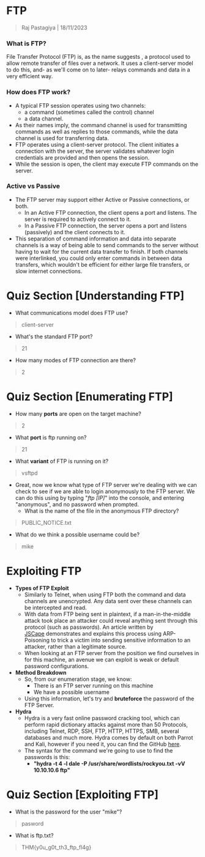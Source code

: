 # FTP
> Raj Pastagiya | 18/11/2023

### **What is FTP?**
File Transfer Protocol (FTP) is, as the name suggests , a protocol used to allow remote transfer of files over a network. It uses a client-server model to do this, and- as we'll come on to later- relays commands and data in a very efficient way.

### ****How does FTP work?****
- A typical FTP session operates using two channels:
	- a command (sometimes called the control) channel
	- a data channel.
- As their names imply, the command channel is used for transmitting commands as well as replies to those commands, while the data channel is used for transferring data.
- FTP operates using a client-server protocol. The client initiates a connection with the server, the server validates whatever login credentials are provided and then opens the session.
- While the session is open, the client may execute FTP commands on the server.  

### **Active vs Passive**
- The FTP server may support either Active or Passive connections, or both. 
	- In an Active FTP connection, the client opens a port and listens. The server is required to actively connect to it. 
	- In a Passive FTP connection, the server opens a port and listens (passively) and the client connects to it. 
- This separation of command information and data into separate channels is a way of being able to send commands to the server without having to wait for the current data transfer to finish. If both channels were interlinked, you could only enter commands in between data transfers, which wouldn't be efficient for either large file transfers, or slow internet connections.

# Quiz Section \[Understanding FTP]
- What communications model does FTP use?
> client-server

- What's the standard FTP port?
> 21

- How many modes of FTP connection are there?
> 2

# Quiz Section \[Enumerating FTP]
- How many **ports** are open on the target machine?
> 2

- What **port** is ftp running on?
> 21

- What **variant** of FTP is running on it?
> vsftpd

- Great, now we know what type of FTP server we're dealing with we can check to see if we are able to login anonymously to the FTP server. We can do this using by typing "_ftp [IP]_" into the console, and entering "anonymous", and no password when prompted.
	- What is the name of the file in the anonymous FTP directory?
> PUBLIC_NOTICE.txt

- What do we think a possible username could be?
> mike


# Exploiting FTP
- **Types of FTP Exploit**
	- Similarly to Telnet, when using FTP both the command and data channels are unencrypted. Any data sent over these channels can be intercepted and read.
	- With data from FTP being sent in plaintext, if a man-in-the-middle attack took place an attacker could reveal anything sent through this protocol (such as passwords). An article written by [JSCape](https://www.jscape.com/blog/bid/91906/Countering-Packet-Sniffers-Using-Encrypted-FTP) demonstrates and explains this process using ARP-Poisoning to trick a victim into sending sensitive information to an attacker, rather than a legitimate source.
	- When looking at an FTP server from the position we find ourselves in for this machine, an avenue we can exploit is weak or default password configurations.  
- **Method Breakdown**
	- So, from our enumeration stage, we know:
		- There is an FTP server running on this machine  
		- We have a possible username  
	- Using this information, let's try and **bruteforce** the password of the FTP Server.
- **Hydra**
	- Hydra is a very fast online password cracking tool, which can perform rapid dictionary attacks against more than 50 Protocols, including Telnet, RDP, SSH, FTP, HTTP, HTTPS, SMB, several databases and much more. Hydra comes by default on both Parrot and Kali, however if you need it, you can find the GitHub [here](https://github.com/vanhauser-thc/thc-hydra).  
	- The syntax for the command we're going to use to find the passwords is this:
		- **"hydra -t 4 -l dale -P /usr/share/wordlists/rockyou.txt -vV 10.10.10.6 ftp"**

# Quiz Section \[Exploiting FTP]
- What is the password for the user "mike"?
> pasword

- What is ftp.txt?
> THM{y0u_g0t_th3_ftp_fl4g} 